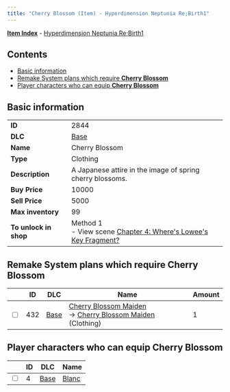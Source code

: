 ```yaml
---
title: "Cherry Blossom (Item) - Hyperdimension Neptunia Re;Birth1"
---
```


[**Item Index**](/neptunia/rb1/item/index.html) - [Hyperdimension Neptunia Re;Birth1](/neptunia/rb1)

## Contents

- [Basic information](#basic-information)
- [Remake System plans which require **Cherry Blossom**](#remake-system-plans-which-require-cherry-blossom)
- [Player characters who can equip **Cherry Blossom**](#player-characters-who-can-equip-cherry-blossom)

## Basic information

|   |   |
| -- | -- |
| **ID** | 2844 |
| **DLC** | [Base](/neptunia/rb1/dlc/1-base.html) |
| **Name** | Cherry Blossom |
| **Type** | Clothing |
| **Description** | A Japanese attire in the image of spring cherry blossoms. |
| **Buy Price** | 10000 |
| **Sell Price** | 5000 |
| **Max inventory** | 99 |
| **To unlock in shop** | Method 1<br />- View scene [Chapter 4: Where's Lowee's Key Fragment?](/neptunia/rb1/scene/1-410-chapter-4-wheres-lowees-key-fragment.html) |

## Remake System plans which require **Cherry Blossom**

|    | ID | DLC | Name | Amount |
| -- | -- | --- | ---- | ------ |
| <input type="checkbox" id="rb1-remake-1-432" class="trackbox" /> | 432 | [Base](/neptunia/rb1/dlc/1-base.html) | [Cherry Blossom Maiden](/neptunia/rb1/remake/1-432-cherry-blossom-maiden.html)<br />→ [Cherry Blossom Maiden](/neptunia/rb1/item/1-2847-cherry-blossom-maiden.html) (Clothing) | 1 |

## Player characters who can equip **Cherry Blossom**

|    | ID | DLC | Name |
| -- | -- | --- | ---- |
| <input type="checkbox" id="rb1-player-1-4" class="trackbox" /> | 4 | [Base](/neptunia/rb1/dlc/1-base.html) | [Blanc](/neptunia/rb1/player/1-4-blanc.html) |
